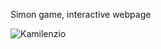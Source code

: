 Simon game, interactive webpage

![Kamilenzio](https://github.com/Kamilenzio/o/Gitrepos/tree/master/js/Simon%20Game/CAPTURE.png)
